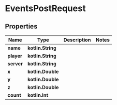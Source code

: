 
# EventsPostRequest

## Properties
Name | Type | Description | Notes
------------ | ------------- | ------------- | -------------
**name** | **kotlin.String** |  | 
**player** | **kotlin.String** |  | 
**server** | **kotlin.String** |  | 
**x** | **kotlin.Double** |  | 
**y** | **kotlin.Double** |  | 
**z** | **kotlin.Double** |  | 
**count** | **kotlin.Int** |  | 



